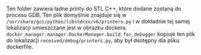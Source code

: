 Ten folder zawiera ładne printy do STL C++, które dodane zostaną do procesu GDB. Ten plik domyślnie znajduje się w `/usr/share/gcc/python/libstdcxx/v6/printers.py` i w dokładnie tej samej lokalizacji umieszczane jest w obrazku dockera. `docker_manager.manager.DockerManager.build_for_debugger` kopiuje ten plik do lokalizacji `received/debug/printers.py`, aby był dsotępny dla pliku dockerfile.

